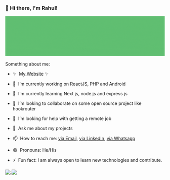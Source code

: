 ### 👋 Hi there, I'm Rahul! 

![banner image](https://raw.githubusercontent.com/ice-rahul/ice-rahul/main/assets/image/bannerImage.gif)

Something about me:

- ✨ &nbsp;[My Website](https://ice-rahul.github.io) ✨ 

- 🔭 &nbsp;I’m currently working on ReactJS, PHP and Android

- 🌱 &nbsp;I’m currently learning Next.js, node.js and express.js

- 👯 &nbsp;I’m looking to collaborate on some open source project like hookrouter

- 🤔 &nbsp;I’m looking for help with getting a remote job

- 💬 &nbsp;Ask me about my projects

- 📫 &nbsp;How to reach me: [via Email](meet4g@gmail.com), [via LinkedIn](https://www.linkedin.com/in/rahul-agrawal-b6868887/), [via Whatsapp](https://api.whatsapp.com/send?phone=919691078419&text=I%20just%20found%20you%20on%20GitHub!)

- 😄 &nbsp;Pronouns: He/His

- ⚡ &nbsp;Fun fact: I am always open to learn new technologies and contribute.

<a href="https://github-readme-stats.vercel.app/api?username=ice-rahul&show_icons=true&count_private=true&theme=radical">
  <img align="center" src="https://github-readme-stats.vercel.app/api?username=ice-rahul&show_icons=true&count_private=true&theme=radical" width="50%" />
</a>

<a href="https://github-readme-stats.vercel.app/api/top-langs/?username=ice-rahul&count_private=true&theme=radical&layout=compact">
  <img align="center" src="https://github-readme-stats.vercel.app/api/top-langs/?username=ice-rahul&count_private=true&theme=radical&layout=compact" width="42%" />
</a>
